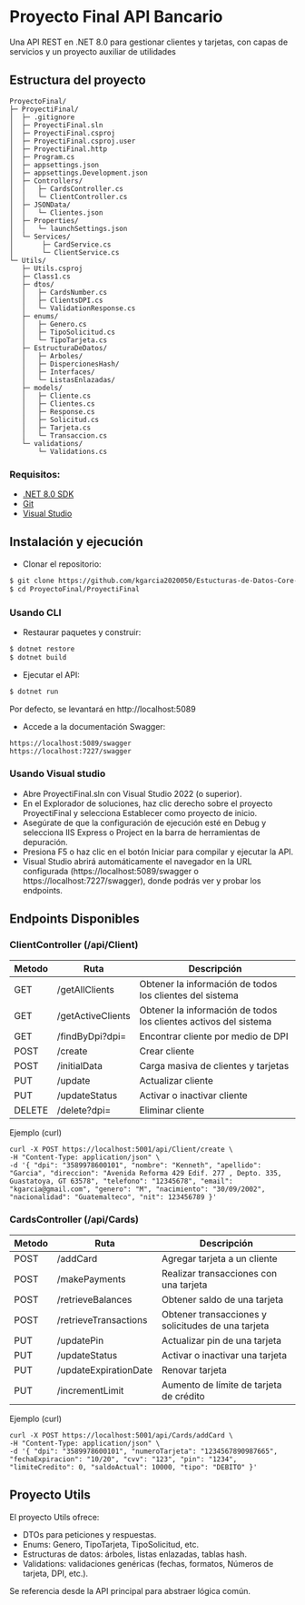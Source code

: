 # Proyecto Final API Bancario

Una API REST en .NET 8.0 para gestionar clientes y tarjetas, con capas de servicios y un proyecto auxiliar de utilidades

## Estructura del proyecto
```
ProyectoFinal/
├─ ProyectiFinal/
│  ├─ .gitignore
│  ├─ ProyectiFinal.sln
│  ├─ ProyectiFinal.csproj
│  ├─ ProyectiFinal.csproj.user
│  ├─ ProyectiFinal.http
│  ├─ Program.cs
│  ├─ appsettings.json
│  ├─ appsettings.Development.json
│  ├─ Controllers/
│  │   ├─ CardsController.cs
│  │   └─ ClientController.cs
│  ├─ JSONData/
│  │   └─ Clientes.json
│  ├─ Properties/
│  │   └─ launchSettings.json
│  └─ Services/
│       ├─ CardService.cs
│       └─ ClientService.cs
└─ Utils/
   ├─ Utils.csproj
   ├─ Class1.cs
   ├─ dtos/
   │   ├─ CardsNumber.cs
   │   ├─ ClientsDPI.cs
   │   └─ ValidationResponse.cs
   ├─ enums/
   │   ├─ Genero.cs
   │   ├─ TipoSolicitud.cs
   │   └─ TipoTarjeta.cs
   ├─ EstructuraDeDatos/
   │   ├─ Arboles/
   │   ├─ DispercionesHash/
   │   ├─ Interfaces/
   │   └─ ListasEnlazadas/
   ├─ models/
   │   ├─ Cliente.cs
   │   ├─ Clientes.cs
   │   ├─ Response.cs
   │   ├─ Solicitud.cs
   │   ├─ Tarjeta.cs
   │   └─ Transaccion.cs
   └─ validations/
       └─ Validations.cs
```


### Requisitos:

- [.NET 8.0 SDK](https://dotnet.microsoft.com/es-es/download/dotnet/8.0)
- [Git](https://git-scm.com/downloads)
- [Visual Studio](https://visualstudio.microsoft.com/es/downloads/)


## Instalación y ejecución

- Clonar el repositorio:

```sh
$ git clone https://github.com/kgarcia2020050/Estucturas-de-Datos-Core-Bancario.git
$ cd ProyectoFinal/ProyectiFinal
```

### Usando CLI

- Restaurar paquetes y construir:

```sh
$ dotnet restore
$ dotnet build
```

- Ejecutar el API:

```sh
$ dotnet run
```
Por defecto, se levantará en http://localhost:5089

- Accede a la documentación Swagger:

```
https://localhost:5089/swagger 
https://localhost:7227/swagger
```

### Usando Visual studio

- Abre ProyectiFinal.sln con Visual Studio 2022 (o superior).
- En el Explorador de soluciones, haz clic derecho sobre el proyecto ProyectiFinal y selecciona Establecer como proyecto de inicio.
- Asegúrate de que la configuración de ejecución esté en Debug y selecciona IIS Express o Project en la barra de herramientas de depuración.
- Presiona F5 o haz clic en el botón Iniciar para compilar y ejecutar la API.
- Visual Studio abrirá automáticamente el navegador en la URL configurada (https://localhost:5089/swagger o https://localhost:7227/swagger), donde podrás ver y probar los endpoints.

## Endpoints Disponibles

### ClientController (/api/Client)
| Metodo | Ruta | Descripción |
|----------------|------------ |---------------------|
| GET | /getAllClients | Obtener la información de todos los clientes del sistema| 
| GET | /getActiveClients | Obtener la información de todos los clientes activos del sistema |
| GET | /findByDpi?dpi= | Encontrar cliente por medio de DPI |
| POST | /create | Crear cliente |
| POST | /initialData | Carga masiva de clientes y tarjetas |
| PUT | /update | Actualizar cliente |
| PUT | /updateStatus | Activar o inactivar cliente |
| DELETE | /delete?dpi= | Eliminar cliente |

Ejemplo (curl)

```
curl -X POST https://localhost:5001/api/Client/create \
-H "Content-Type: application/json" \
-d '{ "dpi": "3589978600101", "nombre": "Kenneth", "apellido": "Garcia", "direccion": "Avenida Reforma 429 Edif. 277 , Depto. 335, Guastatoya, GT 63578", "telefono": "12345678", "email": "kgarcia@gmail.com", "genero": "M", "nacimiento": "30/09/2002", "nacionalidad": "Guatemalteco", "nit": 123456789 }'
```

### CardsController (/api/Cards)
| Metodo | Ruta | Descripción |
|----------------|------------ |---------------------|
| POST | /addCard | Agregar tarjeta a un cliente| 
| POST | /makePayments | Realizar transacciones con una tarjeta |
| POST | /retrieveBalances | Obtener saldo de una tarjeta |
| POST | /retrieveTransactions | Obtener transacciones y solicitudes de una tarjeta |
| PUT | /updatePin | Actualizar pin de una tarjeta |
| PUT | /updateStatus | Activar o inactivar una tarjeta |
| PUT | /updateExpirationDate | Renovar tarjeta |
| PUT | /incrementLimit | Aumento de límite de tarjeta de crédito |

Ejemplo (curl)

```
curl -X POST https://localhost:5001/api/Cards/addCard \
-H "Content-Type: application/json" \
-d '{ "dpi": "3589978600101", "numeroTarjeta": "1234567890987665", "fechaExpiracion": "10/20", "cvv": "123", "pin": "1234", "limiteCredito": 0, "saldoActual": 10000, "tipo": "DEBITO" }'
```

## Proyecto Utils

El proyecto Utils ofrece:

- DTOs para peticiones y respuestas.
- Enums: Genero, TipoTarjeta, TipoSolicitud, etc.
- Estructuras de datos: árboles, listas enlazadas, tablas hash.
- Validations: validaciones genéricas (fechas, formatos, Números de tarjeta, DPI, etc.).

Se referencia desde la API principal para abstraer lógica común.
